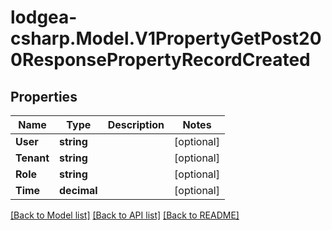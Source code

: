 
# lodgea-csharp.Model.V1PropertyGetPost200ResponsePropertyRecordCreated

## Properties

Name | Type | Description | Notes
------------ | ------------- | ------------- | -------------
**User** | **string** |  | [optional] 
**Tenant** | **string** |  | [optional] 
**Role** | **string** |  | [optional] 
**Time** | **decimal** |  | [optional] 

[[Back to Model list]](../README.md#documentation-for-models)
[[Back to API list]](../README.md#documentation-for-api-endpoints)
[[Back to README]](../README.md)

